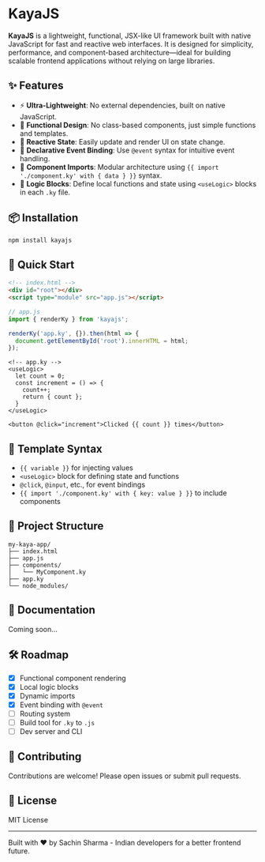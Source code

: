 
# KayaJS

**KayaJS** is a lightweight, functional, JSX-like UI framework built with native JavaScript for fast and reactive web interfaces. It is designed for simplicity, performance, and component-based architecture—ideal for building scalable frontend applications without relying on large libraries.

## ✨ Features

- ⚡ **Ultra-Lightweight**: No external dependencies, built on native JavaScript.
- 🧠 **Functional Design**: No class-based components, just simple functions and templates.
- 🔁 **Reactive State**: Easily update and render UI on state change.
- 🔗 **Declarative Event Binding**: Use `@event` syntax for intuitive event handling.
- 🔄 **Component Imports**: Modular architecture using `{{ import './component.ky' with { data } }}` syntax.
- 🧩 **Logic Blocks**: Define local functions and state using `<useLogic>` blocks in each `.ky` file.

## 📦 Installation

```bash
npm install kayajs
```

## 🚀 Quick Start

```html
<!-- index.html -->
<div id="root"></div>
<script type="module" src="app.js"></script>
```

```javascript
// app.js
import { renderKy } from 'kayajs';

renderKy('app.ky', {}).then(html => {
  document.getElementById('root').innerHTML = html;
});
```

```ky
<!-- app.ky -->
<useLogic>
  let count = 0;
  const increment = () => {
    count++;
    return { count };
  }
</useLogic>

<button @click="increment">Clicked {{ count }} times</button>
```

## 🧠 Template Syntax

- `{{ variable }}` for injecting values
- `<useLogic>` block for defining state and functions
- `@click`, `@input`, etc., for event bindings
- `{{ import './component.ky' with { key: value } }}` to include components

## 📁 Project Structure

```
my-kaya-app/
├── index.html
├── app.js
├── components/
│   └── MyComponent.ky
├── app.ky
└── node_modules/
```

## 📘 Documentation

Coming soon...

## 🛠️ Roadmap

- [x] Functional component rendering
- [x] Local logic blocks
- [x] Dynamic imports
- [x] Event binding with `@event`
- [ ] Routing system
- [ ] Build tool for `.ky` to `.js`
- [ ] Dev server and CLI

## 🤝 Contributing

Contributions are welcome! Please open issues or submit pull requests.

## 📄 License

MIT License

---

Built with ❤️ by Sachin Sharma - Indian developers for a better frontend future.

